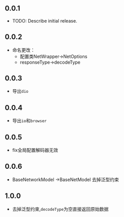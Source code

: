 ## 0.0.1

* TODO: Describe initial release.
## 0.0.2

* 命名更改：
    - 配置类NetWrapper->NetOptions
    - responseType->decodeType
  
## 0.0.3

* 导出`dio`

## 0.0.4

* 导出`io`和`browser`

## 0.0.5

* fix全局配置解码器无效

## 0.0.6

* BaseNetworkModel ->BaseNetModel 去掉泛型约束

## 1.0.0

* 去掉泛型约束,`decodeType`为空直接返回原始数据
